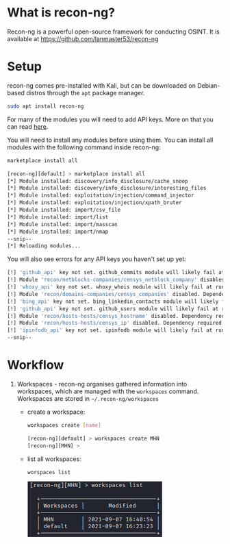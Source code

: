 # What is recon-ng?
Recon-ng is a powerful open-source framework for conducting OSINT. It is available at https://github.com/lanmaster53/recon-ng

# Setup
recon-ng comes pre-installed with Kali, but can be downloaded on Debian-based distros through the `apt` package manager.

```bash
sudo apt install recon-ng
```

For many of the modules you will need to add API keys. More on that you can read [here](https://github.com/lanmaster53/recon-ng-marketplace/wiki/API-Keys).

You will need to install any modules before using them. You can install all modules with the following command inside recon-ng:

```bash
marketplace install all
```

```bash
[recon-ng][default] > marketplace install all
[*] Module installed: discovery/info_disclosure/cache_snoop
[*] Module installed: discovery/info_disclosure/interesting_files
[*] Module installed: exploitation/injection/command_injector
[*] Module installed: exploitation/injection/xpath_bruter
[*] Module installed: import/csv_file
[*] Module installed: import/list
[*] Module installed: import/masscan
[*] Module installed: import/nmap
--snip--
[*] Reloading modules...
```

You will also see errors for any API keys you haven't set up yet:

```bash
[!] 'github_api' key not set. github_commits module will likely fail at runtime. See 'keys add'.
[!] Module 'recon/netblocks-companies/censys_netblock_company' disabled. Dependency required: ''censys''.
[!] 'whoxy_api' key not set. whoxy_whois module will likely fail at runtime. See 'keys add'.
[!] Module 'recon/domains-companies/censys_companies' disabled. Dependency required: ''censys''.
[!] 'bing_api' key not set. bing_linkedin_contacts module will likely fail at runtime. See 'keys add'.
[!] 'github_api' key not set. github_users module will likely fail at runtime. See 'keys add'.
[!] Module 'recon/hosts-hosts/censys_hostname' disabled. Dependency required: ''censys''.
[!] Module 'recon/hosts-hosts/censys_ip' disabled. Dependency required: ''censys''.
[!] 'ipinfodb_api' key not set. ipinfodb module will likely fail at runtime. See 'keys add'.
--snip--
```

# Workflow
1. Workspaces - recon-ng organises gathered information into workspaces, which are managed with the `workspaces` command. Workspaces are stored in `~/.recon-ng/workspaces`
	- create a workspace:
		```bash
		workspaces create [name]
		```
		```bash
		[recon-ng][default] > workspaces create MHN
		[recon-ng][MHN] >
		```
	- list all workspaces:
		```bash
		worspaces list
		```

		![](../Resources/Images/recon-ng-workspaces-list.png)